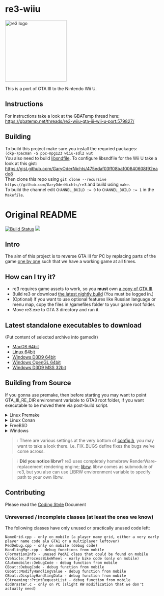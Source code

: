 # re3-wiiu
<img src="https://github.com/GaryOderNichts/re3-wiiu/blob/wiiu/logo.png?raw=true" alt="re3 logo" width="200">

This is a port of GTA III to the Nintendo Wii U.  

## Instructions
For instructions take a look at the GBATemp thread here: https://gbatemp.net/threads/re3-wiiu-gta-iii-wii-u-port.579827/

## Building
To build this project make sure you install the requried packages:  
`(dkp-)pacman -S ppc-mpg123 wiiu-sdl2 wut`  
You also need to build [libsndfile](https://github.com/libsndfile/libsndfile). To configure libsndfile for the Wii U take a look at this gist: https://gist.github.com/GaryOderNichts/475edaf03ff08ba100840608f92eade8  
Then clone this repo using `git clone --recursive https://github.com/GaryOderNichts/re3` and build using `make`.  
To build the channel edit `CHANNEL_BUILD := 0` to `CHANNEL_BUILD := 1` in the `Makefile`.

# Original README

[![Build Status](https://img.shields.io/endpoint.svg?url=https%3A%2F%2Factions-badge.atrox.dev%2FGTAmodding%2Fre3%2Fbadge%3Fref%3Dmaster&style=flat)](https://actions-badge.atrox.dev/GTAmodding/re3/goto?ref=master)
<a href="https://discord.gg/aKYAwCx92H"><img src="https://img.shields.io/badge/discord-join-7289DA.svg?logo=discord&longCache=true&style=flat" /></a>

## Intro

The aim of this project is to reverse GTA III for PC by replacing
parts of the game [one by one](https://en.wikipedia.org/wiki/Ship_of_Theseus)
such that we have a working game at all times.

## How can I try it?

- re3 requires game assets to work, so you **must** own [a copy of GTA III](https://store.steampowered.com/app/12100/Grand_Theft_Auto_III/).
- Build re3 or download [the latest nightly build](https://github.com/GTAmodding/re3/actions) (You must be logged in.)
- (Optional) If you want to use optional features like Russian language or menu map, copy the files in /gamefiles folder to your game root folder.
- Move re3.exe to GTA 3 directory and run it.

## Latest standalone executables to download 

(Put content of selected archive into gamedir)

- [MacOS 64bit](https://nightly.link/GTAmodding/re3/workflows/build-cmake-conan/master/macos-latest-gl3.zip)
- [Linux 64bit](https://nightly.link/GTAmodding/re3/workflows/build-cmake-conan/master/ubuntu-latest-gl3.zip)
- [Windows D3D9 64bit](https://nightly.link/GTAmodding/re3/workflows/build-cmake-conan/master/windows-latest-d3d9.zip)
- [Windows OpenGL 64bit](https://nightly.link/GTAmodding/re3/workflows/build-cmake-conan/master/windows-latest-gl3.zip)
- [Windows D3D9 MSS 32bit](https://nightly.link/GTAmodding/re3/workflows/re3_msvc_x86/master/re3_Release_win-x86-librw_d3d9-mss.zip)

## Building from Source  

If you gonna use premake, then before starting you may want to point GTA_III_RE_DIR environment variable to GTA3 root folder, if you want executable to be moved there via post-build script.

<details><summary>Linux Premake</summary>

For Linux using premake, proceed: [Building on Linux](https://github.com/GTAmodding/re3/wiki/Building-on-Linux)

</details>

<details><summary>Linux Conan</summary>

Obtain source code.
```
git clone https://github.com/GTAmodding/re3.git
cd re3
git submodule init
git submodule update --recursive
```
Install python and conan, and then run build.
```
conan export vendor/librw librw/master@
mkdir build
cd build
conan install .. re3/master@ -if build -o re3:audio=openal -o librw:platform=gl3 -o librw:gl3_gfxlib=glfw --build missing -s re3:build_type=RelWithDebInfo -s librw:build_type=RelWithDebInfo
conan build .. -if build -bf build -pf package
```
</details>

<details><summary>FreeBSD</summary>

For FreeBSD using premake, proceed: [Building on FreeBSD](https://github.com/GTAmodding/re3/wiki/Building-on-FreeBSD)

</details>

<details><summary>Windows</summary>

Assuming you have Visual Studio:
- Clone the repo using the argument `--recursive`.
- Run one of the `premake-vsXXXX.cmd` variants on root folder.
- Open the project via Visual Studio  
    
**If you use 64-bit D3D9**: We don't ship 64-bit Dx9 SDK. You need to download it from Microsoft if you don't have it(although it should come pre-installed after some Windows version)  

**If you choose OpenAL on Windows** You must read [Running OpenAL build on Windows](https://github.com/GTAmodding/re3/wiki/Running-OpenAL-build-on-Windows).
</details>

> :information_source: There are various settings at the very bottom of [config.h](https://github.com/GTAmodding/re3/tree/master/src/core/config.h), you may want to take a look there. i.e. FIX_BUGS define fixes the bugs we've come across.

> :information_source: **Did you notice librw?** re3 uses completely homebrew RenderWare-replacement rendering engine; [librw](https://github.com/aap/librw/). librw comes as submodule of re3, but you also can use LIBRW enviorenment variable to specify path to your own librw.

## Contributing
Please read the [Coding Style](https://github.com/GTAmodding/re3/blob/master/CODING_STYLE.md) Document

### Unreversed / incomplete classes (at least the ones we know)
The following classes have only unused or practically unused code left:
```
NameGrid.cpp - only on mobile (a player name grid, either a very early player name code ala GTA1 or a multiplayer leftover)
PedDebug.cpp - only on mobile (debug code)
HandlingMgr.cpp - debug functions from mobile
CFormationInfo - unused PedAI class that could be found on mobile
CVehicle::ProcessBikeWheel - early bike code (only on mobile)
CAutomobile::DebugCode - debug function from mobile
CBoat::DebugCode - debug function from mobile
CBoat::ModifyHandlingValue - debug function from mobile
CBoat::DisplayHandlingData - debug function from mobile
CStreaming::PrintRequestList - debug function from mobile
d3d8raster.c - only on PC (slight RW modification that we don't actually need)
```
